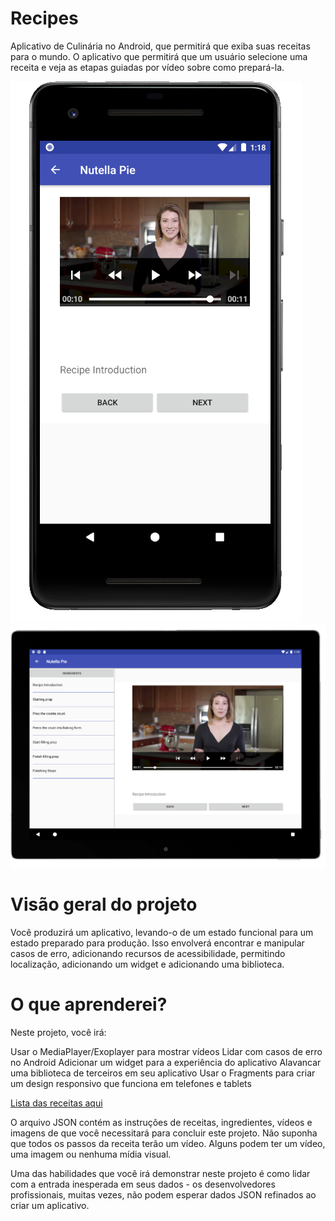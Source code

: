 # Recipes
Aplicativo de Culinária no Android, que permitirá que exiba suas receitas para
o mundo. O aplicativo que permitirá que um usuário selecione uma receita e veja as etapas guiadas 
por vídeo sobre como prepará-la.

<img src="https://github.com/daylonsc/recipes/blob/master/Captura%20de%20tela%20de%202019-05-24%2022-18-54.png" />
<img src="https://github.com/daylonsc/recipes/blob/master/Captura%20de%20tela%20de%202019-05-24%2022-19-59.png" />

# Visão geral do projeto

Você produzirá um aplicativo, levando-o de um estado funcional para um estado preparado para produção. 
Isso envolverá encontrar e manipular casos de erro, adicionando recursos de acessibilidade, permitindo 
localização, adicionando um widget e adicionando uma biblioteca.

# O que aprenderei?

Neste projeto, você irá:

Usar o MediaPlayer/Exoplayer para mostrar vídeos
Lidar com casos de erro no Android
Adicionar um widget para a experiência do aplicativo
Alavancar uma biblioteca de terceiros em seu aplicativo
Usar o Fragments para criar um design responsivo que funciona em telefones e tablets

<a href="https://d17h27t6h515a5.cloudfront.net/topher/2017/May/59121517_baking/baking.json"> Lista das receitas aqui </a>

O arquivo JSON contém as instruções de receitas, ingredientes, vídeos e imagens de que você necessitará para 
concluir este projeto. 
Não suponha que todos os passos da receita terão um vídeo. Alguns podem ter um vídeo, uma imagem ou nenhuma mídia visual.

Uma das habilidades que você irá demonstrar neste projeto é como lidar com a entrada inesperada em seus dados -
os desenvolvedores profissionais, muitas vezes, não podem esperar dados JSON refinados ao criar um aplicativo.


